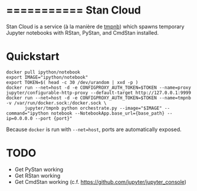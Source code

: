 ===========
Stan Cloud
===========

Stan Cloud is a service (à la manière de [tmpnb](https://github.com/jupyter/tmpnb))
which spawns temporary Jupyter notebooks with RStan, PyStan, and CmdStan installed.

Quickstart
==========


    docker pull ipython/notebook
    export IMAGE="ipython/notebook"
    export TOKEN=$( head -c 30 /dev/urandom | xxd -p )
    docker run --net=host -d -e CONFIGPROXY_AUTH_TOKEN=$TOKEN --name=proxy jupyter/configurable-http-proxy --default-target http://127.0.0.1:9999
    docker run --net=host -d -e CONFIGPROXY_AUTH_TOKEN=$TOKEN --name=tmpnb -v /var/run/docker.sock:/docker.sock \
           jupyter/tmpnb python orchestrate.py --image="$IMAGE" --command="ipython notebook --NotebookApp.base_url={base_path} --ip=0.0.0.0 --port {port}"

Because ``docker`` is run with ``--net=host``, ports are automatically exposed.


TODO
====

- Get PyStan working
- Get RStan working
- Get CmdStan working (c.f. https://github.com/jupyter/jupyter_console)
